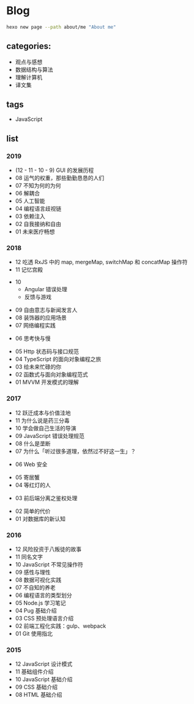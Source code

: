# Blog

```bash
hexo new page --path about/me "About me"
```

## categories:

- 观点与感想
- 数据结构与算法
- 理解计算机
- 译文集

## tags

- JavaScript

## list

### 2019

- (12 - 11 - 10 - 9) GUI 的发展历程
- 08 运气的权重，那些勤勤恳恳的人们
- 07 不知为何的为何
- 06 解耦合
- 05 人工智能
- 04 编程语言歧视链
- 03 依赖注入
- 02 自我接纳和自由
- 01 未来医疗畅想

### 2018

- 12 吃透 RxJS 中的 map, mergeMap, switchMap 和 concatMap 操作符
- 11 记忆宫殿

* 10
  - Angular 错误处理
  - 反馈与游戏

- 09 自由意志与新闻发言人
- 08 装饰器的应用场景
- 07 网络编程实践

* 06 思考快与慢

- 05 Http 状态码与接口规范
- 04 TypeScript 的面向对象编程之旅
- 03 给未来忙碌的你
- 02 函数式与面向对象编程范式
- 01 MVVM 开发模式的理解

### 2017

- 12 跃迁成本与价值洼地
- 11 为什么说是药三分毒
- 10 学会做自己生活的导演
- 09 JavaScript 错误处理规范
- 08 什么是垄断
- 07 为什么「听过很多道理，依然过不好这一生」？

* 06 Web 安全

- 05 寄居蟹
- 04 等红灯的人

* 03 前后端分离之鉴权处理

- 02 简单的代价
- 01 对数据库的新认知

### 2016

- 12 风险投资于八叛徒的故事
- 11 同名文字
- 10 JavaScript 不常见操作符
- 09 感性与理性
- 08 数据可视化实践
- 07 不自知的养老
- 06 编程语言的类型划分
- 05 Node.js 学习笔记
- 04 Pug 基础介绍
- 03 CSS 预处理语言介绍
- 02 前端工程化实践：gulp、webpack
- 01 Git 使用指北

### 2015

- 12 JavaScript 设计模式
- 11 基础组件介绍
- 10 JavaScript 基础介绍
- 09 CSS 基础介绍
- 08 HTML 基础介绍
